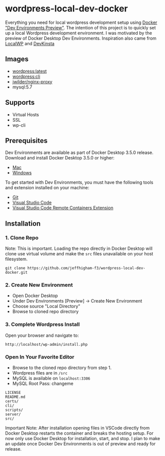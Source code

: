 # wordpress-local-dev-docker

Everything you need for local wordpress development setup using [Docker "Dev Environments Preview"](https://docs.docker.com/desktop/dev-environments/). The intention of this project is to quickly set up a local Wordpress development environment. I was motivated by the preview of Docker Desktop Dev Environments. Inspiration also came from [LocalWP](https://localwp.com/) and [DevKinsta](https://kinsta.com/devkinsta)

## Images
- [wordpress:latest](https://hub.docker.com/_/wordpress/)
- [wordpress:cli](https://hub.docker.com/_/wordpress/)
- [jwilder/nginx-proxy](https://hub.docker.com/r/jwilder/nginx-proxy)
- mysql:5.7

## Supports
- Virtual Hosts
- SSL
- wp-cli

## Prerequisites
Dev Environments are available as part of Docker Desktop 3.5.0 release. Download and install Docker Desktop 3.5.0 or higher:

- [Mac](https://docs.docker.com/desktop/mac/release-notes/)
- [Windows](https://docs.docker.com/desktop/windows/release-notes/)

To get started with Dev Environments, you must have the following tools and extension installed on your machine:

- [Git](https://git-scm.com)
- [Visual Studio Code](https://code.visualstudio.com)
- [Visual Studio Code Remote Containers Extension](https://marketplace.visualstudio.com/items?itemName=ms-vscode-remote.remote-containers)

## Installation
### 1. Clone Repo

Note: This is important. Loading the repo directly in Docker Desktop will clone use virtual volume and make the `src` files unavailable on your host filesystem.

```
git clone https://github.com/jeffhigham-f3/wordpress-local-dev-docker.git
```

### 2. Create New Environment
- Open Docker Desktop
- Under Dev Environments [Preview] -> Create New Environment
- Choose source "Local Directory"
- Browse to cloned repo directory

### 3. Complete Wordpress Install
Open your browser and navigate to:
```
http://localhost/wp-admin/install.php 
```

### Open In Your Favorite Editor
- Browse to the cloned repo directory from step 1.
- Wordpress files are  in `/src`
- MySQL is available on `localhost:3306`
- MySQL Root Pass: changeme

```
LICENSE
README.md
certs/
cli/
scripts/
server/
src/

```

Important Note: After installation opening files in VSCode directly from Docker Desktop restarts the container and breaks the hosting setup. For now only use Docker Desktop for installation, start, and stop. I plan to make an update once Docker Dev Environments is out of preview and ready for release.
